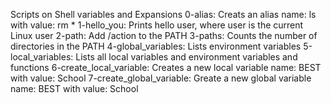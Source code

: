 Scripts on Shell variables and Expansions
0-alias: Creats an alias name: ls with value: rm *
1-hello_you: Prints hello user, where user is the current Linux user
2-path: Add /action to the PATH
3-paths: Counts the number of directories in the PATH
4-global_variables: Lists environment variables
5-local_variables: Lists all local variables and environment variables and functions
6-create_local_variable: Creates a new local variable name: BEST with value: School
7-create_global_variable: Greate a new global variable name: BEST with value: School
